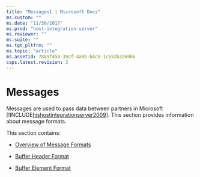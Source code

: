 ```yaml
---
title: "Messages1 | Microsoft Docs"
ms.custom: ""
ms.date: "11/30/2017"
ms.prod: "host-integration-server"
ms.reviewer: ""
ms.suite: ""
ms.tgt_pltfrm: ""
ms.topic: "article"
ms.assetid: 780af450-39cf-4a9b-b4c8-1c552b3269b6
caps.latest.revision: 3
---
```

# Messages
Messages are used to pass data between partners in Microsoft [!INCLUDE[hishostintegrationserver2009](../includes/hishostintegrationserver2009-md.md)]. This section provides information about message formats.  
  
 This section contains:  
  
-   [Overview of Message Formats](../core/overview-of-message-formats2.md)  
  
-   [Buffer Header Format](../core/buffer-header-format2.md)  
  
-   [Buffer Element Format](../core/buffer-element-format1.md)